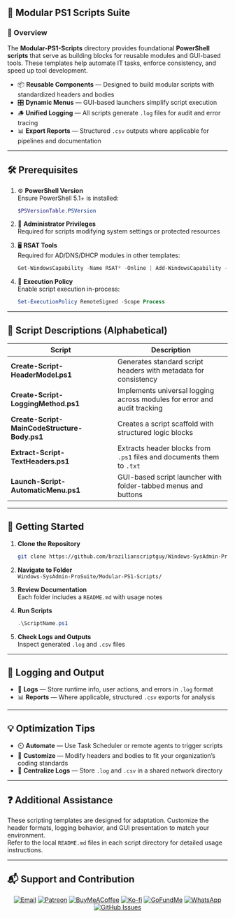 ## 📂 Modular PS1 Scripts Suite

### 📝 Overview

The **Modular-PS1-Scripts** directory provides foundational **PowerShell scripts** that serve as building blocks for reusable modules and GUI-based tools. These templates help automate IT tasks, enforce consistency, and speed up tool development.

- 📦 **Reusable Components** — Designed to build modular scripts with standardized headers and bodies  
- 🎛️ **Dynamic Menus** — GUI-based launchers simplify script execution  
- 🪵 **Unified Logging** — All scripts generate `.log` files for audit and error tracing  
- 📊 **Export Reports** — Structured `.csv` outputs where applicable for pipelines and documentation

---

## 🛠️ Prerequisites

1. ⚙️ **PowerShell Version**  
   Ensure PowerShell 5.1+ is installed:  
   ```powershell
   $PSVersionTable.PSVersion
   ```

2. 🔑 **Administrator Privileges**  
   Required for scripts modifying system settings or protected resources

3. 🖥️ **RSAT Tools**  
   Required for AD/DNS/DHCP modules in other templates:  
   ```powershell
   Get-WindowsCapability -Name RSAT* -Online | Add-WindowsCapability -Online
   ```

4. 🔧 **Execution Policy**  
   Enable script execution in-process:  
   ```powershell
   Set-ExecutionPolicy RemoteSigned -Scope Process
   ```

---

## 📄 Script Descriptions (Alphabetical)

| Script | Description |
|--------|-------------|
| **Create-Script-HeaderModel.ps1** | Generates standard script headers with metadata for consistency |
| **Create-Script-LoggingMethod.ps1** | Implements universal logging across modules for error and audit tracking |
| **Create-Script-MainCodeStructure-Body.ps1** | Creates a script scaffold with structured logic blocks |
| **Extract-Script-TextHeaders.ps1** | Extracts header blocks from `.ps1` files and documents them to `.txt` |
| **Launch-Script-AutomaticMenu.ps1** | GUI-based script launcher with folder-tabbed menus and buttons |

---

## 🚀 Getting Started

1. **Clone the Repository**
   ```bash
   git clone https://github.com/brazilianscriptguy/Windows-SysAdmin-ProSuite.git
   ```

2. **Navigate to Folder**  
   `Windows-SysAdmin-ProSuite/Modular-PS1-Scripts/`

3. **Review Documentation**  
   Each folder includes a `README.md` with usage notes

4. **Run Scripts**  
   ```powershell
   .\ScriptName.ps1
   ```

5. **Check Logs and Outputs**  
   Inspect generated `.log` and `.csv` files

---

## 📝 Logging and Output

- 📄 **Logs** — Store runtime info, user actions, and errors in `.log` format  
- 📊 **Reports** — Where applicable, structured `.csv` exports for analysis

---

## 💡 Optimization Tips

- ⏲️ **Automate** — Use Task Scheduler or remote agents to trigger scripts  
- 🧩 **Customize** — Modify headers and bodies to fit your organization’s coding standards  
- 📁 **Centralize Logs** — Store `.log` and `.csv` in a shared network directory

---

## ❓ Additional Assistance

These scripting templates are designed for adaptation. Customize the header formats, logging behavior, and GUI presentation to match your environment.  
Refer to the local `README.md` files in each script directory for detailed usage instructions.

---

## 📬 Support and Contribution

<div align="center">

[![Email](https://img.shields.io/badge/Email-luizhamilton.lhr@gmail.com-D14836?style=for-the-badge&logo=gmail)](mailto:luizhamilton.lhr@gmail.com)
[![Patreon](https://img.shields.io/badge/Patreon-Support-red?style=for-the-badge&logo=patreon)](https://patreon.com/brazilianscriptguy)
[![BuyMeACoffee](https://img.shields.io/badge/Buy%20Me%20a%20Coffee-yellow?style=for-the-badge&logo=buymeacoffee)](https://buymeacoffee.com/brazilianscriptguy)
[![Ko-fi](https://img.shields.io/badge/Ko--fi-Support-blue?style=for-the-badge&logo=kofi)](https://ko-fi.com/brazilianscriptguy)
[![GoFundMe](https://img.shields.io/badge/GoFundMe-Donate-green?style=for-the-badge&logo=gofundme)](https://gofund.me/4599d3e6)
[![WhatsApp](https://img.shields.io/badge/WhatsApp-Join%20Us-25D366?style=for-the-badge&logo=whatsapp)](https://whatsapp.com/channel/0029VaEgqC50G0XZV1k4Mb1c)
[![GitHub Issues](https://img.shields.io/badge/Report%20Issues-GitHub-blue?style=for-the-badge&logo=github)](https://github.com/brazilianscriptguy/Windows-SysAdmin-ProSuite/issues)

</div>

